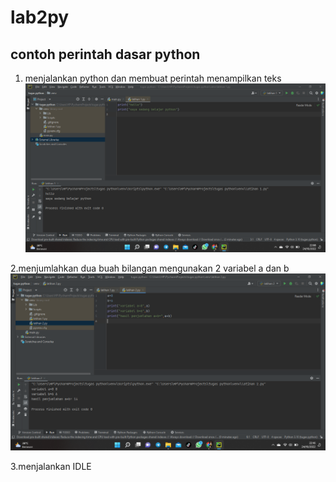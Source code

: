 # lab2py

## contoh perintah dasar python
1. menjalankan python dan membuat perintah menampilkan teks
![img](screenshot/ss2.png)

2.menjumlahkan dua buah bilangan mengunakan 2 variabel a dan b
![img](screenshot/ss1.png)

3.menjalankan IDLE